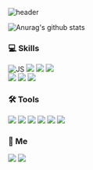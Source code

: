 ![header](https://capsule-render.vercel.app/api?type=waving&height=200&text=Nokyu%20Lee&fontAlign=50&fontAlignY=40&color=gradient)

 ![Anurag's github stats](https://github-readme-stats.vercel.app/api?username=nklee6300&show_icons=true&theme=tokyonight)


### 💻 Skills

![JS](https://img.shields.io/badge/JavaScript-F7DF1E?style=flat-square&logo=JavaScript&logoColor=black) ![](https://img.shields.io/badge/Python-3776AB?style=flat-square&logo=Python&logoColor=white) ![](https://img.shields.io/badge/Html-E34F26?style=flat-square&logo=HTML5&logoColor=white) ![](https://img.shields.io/badge/CSS-1572B6?style=flat-square&logo=CSS3&logoColor=white)</br>
![](https://img.shields.io/badge/Flask-000000?style=flat-square&logo=Flask&logoColor=white) ![](https://img.shields.io/badge/Node.js-339933?style=flat-square&logo=Node.js&logoColor=white) ![](https://img.shields.io/badge/Express-000000?style=flat-square&logo=Express&logoColor=white)
### 🛠 Tools
<p>
<img src="https://img.shields.io/badge/VSCode-007ACC?style=flat&logo=Visual Studio Code&logoColor=white"/> 
<img src="https://img.shields.io/badge/PyCharm-48A842?style=flat-badge&logo=pycharm&logoColor=white"/> 
<img src="https://img.shields.io/badge/Git-F05032?style=flat&logo=Git&logoColor=white"/> <img src="https://img.shields.io/badge/Github-181717?style=flat&logo=github&logoColor=white"> <img src="https://img.shields.io/badge/Slack-4A154B?style=flat&logo=Slack&logoColor=white"/> 
<img src="https://img.shields.io/badge/Notion-000000?style=flat&logo=Notion&logoColor=white"/>
</p>

### 📩  Me
<p>
  <a href="nogi3001@gmail.com" target="_blank"><img src="https://img.shields.io/badge/Gmail-EA4335?style=flat&logo=Gmail&logoColor=white"/></a>
  <a href="https://velog.io/@nklee6300"><img src="https://camo.githubusercontent.com/fe4c5886726a4a11c7a8380bddb273de7449d521ad1f958876c982cf0c380b46/68747470733a2f2f696d672e736869656c64732e696f2f62616467652f56656c6f672d3230633939373f7374796c653d666f722d7468652d737175617265266c6f676f3d56696d656f266c6f676f436f6c6f723d7768697465"/></a>
</p>
